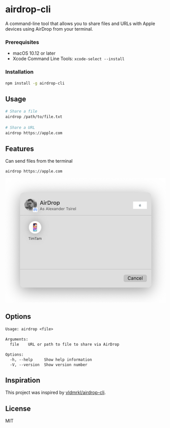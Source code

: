 # airdrop-cli

A command-line tool that allows you to share files and URLs with Apple devices using AirDrop from your terminal.

### Prerequisites

- macOS 10.12 or later
- Xcode Command Line Tools: `xcode-select --install`

### Installation

```bash
npm install -g airdrop-cli
```

## Usage

```bash
# Share a file
airdrop /path/to/file.txt

# Share a URL
airdrop https://apple.com
```

## Features

Can send files from the terminal

`airdrop https://apple.com`

<img src="media/screenshot.png" alt="AirDrop CLI Demo" width="600">


## Options

```
Usage: airdrop <file>

Arguments:
  file    URL or path to file to share via AirDrop

Options:
  -h, --help     Show help information
  -V, --version  Show version number
```

## Inspiration

This project was inspired by [vldmrkl/airdrop-cli](https://github.com/vldmrkl/airdrop-cli).

## License

MIT
